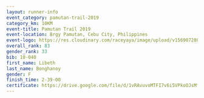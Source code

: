 ```yaml
---
layout: runner-info 
event_category: pamutan-trail-2019 
category_km: 10KM 
event-title: Pamutan Trail 2019 
event-location: Brgy Pamutan, Cebu City, Philippines 
event-logo: https://res.cloudinary.com/raceyaya/image/upload/v1569072806/logo/pamutan-trail_d8abrj.jpg 
overall_rank: 83
gender_rank: 33
bib: 10-040
first_name: Libeth
last_name: Bonghanoy
gender: F
finish_time: 2-39-00
certificate: https://drive.google.com/file/d/1vRAvuvoMTFI7v6i5VPkoOJsMf3sdh-MN/view?usp=sharing
---
```

